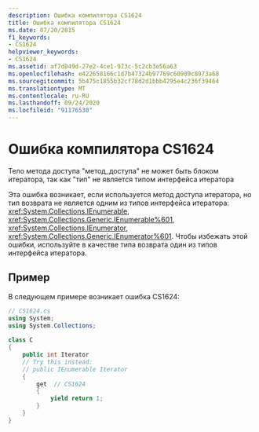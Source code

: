 ```yaml
---
description: Ошибка компилятора CS1624
title: Ошибка компилятора CS1624
ms.date: 07/20/2015
f1_keywords:
- CS1624
helpviewer_keywords:
- CS1624
ms.assetid: af7d049d-27e2-4ce1-973c-5c2cb3e56a63
ms.openlocfilehash: e422658166c1d7b47324b97769c60989c8973a68
ms.sourcegitcommit: 5b475c1855b32cf78d2d1bbb4295e4c236f39464
ms.translationtype: MT
ms.contentlocale: ru-RU
ms.lasthandoff: 09/24/2020
ms.locfileid: "91176530"
---
```

# <a name="compiler-error-cs1624"></a>Ошибка компилятора CS1624

Тело метода доступа "метод_доступа" не может быть блоком итератора, так как "тип" не является типом интерфейса итератора  
  
 Эта ошибка возникает, если используется метод доступа итератора, но тип возврата не является одним из типов интерфейса итератора: <xref:System.Collections.IEnumerable>, <xref:System.Collections.Generic.IEnumerable%601>, <xref:System.Collections.IEnumerator>, <xref:System.Collections.Generic.IEnumerator%601>. Чтобы избежать этой ошибки, используйте в качестве типа возврата один из типов интерфейса итератора.  
  
## <a name="example"></a>Пример  

 В следующем примере возникает ошибка CS1624:  
  
```csharp  
// CS1624.cs  
using System;  
using System.Collections;  
  
class C  
{  
    public int Iterator  
    // Try this instead:  
    // public IEnumerable Iterator  
    {  
        get  // CS1624  
        {  
            yield return 1;  
        }  
    }  
}  
```
